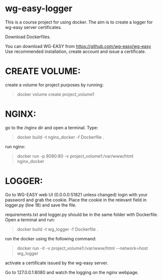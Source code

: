 # wg-easy-logger
This is a course project for using docker. The aim is to create a logger for wg-easy server certificates.

Download Dockerfiles.

You can download WG-EASY from https://github.com/wg-easy/wg-easy
Use recommended installation, create account and issue a certificate.


# CREATE VOLUME:
create a volume for project purposes by running:
> docker volume create project_volume1


# NGINX:
go to the /nginx dir and open a terminal. Type:
> docker build -t nginx_docker -f Dockerfile .

run nginx:
> docker run -p 8080:80 -v project_volume1:/var/www/html nginx_docker


# LOGGER:
Go to WG-EASY web UI (0.0.0.0:51821 unless changed) login with your password and grab the cookie. Place the cookie in the relevant field in logger.py (line 18) and save the file.

requirements.txt and logger.py should be in the same folder with Dockerfile. Open a terminal and run:
> docker build -t wg_logger -f Dockerfile .

run the docker using the following command:
> docker run -it -v project_volume1:/var/www/html --network=host wg_logger


activate a certificate issued by the wg-easy server.


Go to 127.0.0.1:8080 and watch the logging on the nginx webpage.
